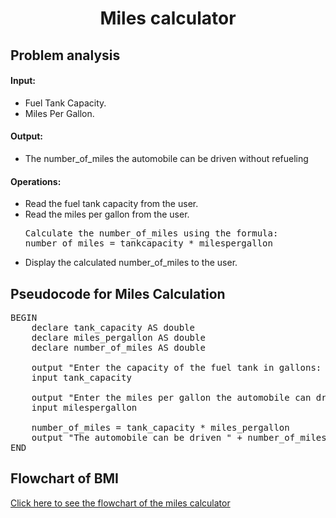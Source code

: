 <a name="readme-top"></a>

<div align="center">
  <h1><b> Miles calculator </b></h1>
  
<html>
<body>
<div align = "left">
<p> <h2> Problem analysis </h2> </p>

<h4>Input:</h4>

  <ul>
    <li> Fuel Tank Capacity. </li>
    <li> Miles Per Gallon. </li>
  </ul>

<h4>Output:</h4>

<ul>
    <li> The number_of_miles the automobile can be driven without refueling</li>
</ul>

<h4>Operations:</h4>

<ul>
    <li>Read the fuel tank capacity from the user.</li>
    <li>Read the miles per gallon from the user.</li>
<pre>
Calculate the number_of_miles using the formula:
number_of_miles = tankcapacity * milespergallon
</pre>
    <li>Display the calculated number_of_miles to the user.</li>
</ul>

</body>
</html>

<h2>Pseudocode for Miles Calculation</h2>

<pre>
BEGIN
    declare tank_capacity AS double
    declare miles_pergallon AS double
    declare number_of_miles AS double
    
    output "Enter the capacity of the fuel tank in gallons: "
    input tank_capacity
    
    output "Enter the miles per gallon the automobile can drive: "
    input milespergallon
  
    number_of_miles = tank_capacity * miles_pergallon
    output "The automobile can be driven " + number_of_miles + " miles without refueling."
END
</pre>

<html>
  <h2> Flowchart of BMI</h2>
  <div align = "left">
  <a href="https://github.com/user-attachments/assets/af33b5c6-a836-43a4-95fa-5aed346f56a6">Click here to see the flowchart of the miles calculator </a>
    
</html>
